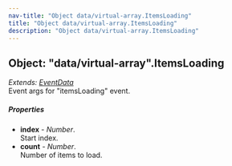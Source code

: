 ```yaml
---
nav-title: "Object data/virtual-array.ItemsLoading"
title: "Object data/virtual-array.ItemsLoading"
description: "Object data/virtual-array.ItemsLoading"
---
```

## Object: "data/virtual-array".ItemsLoading  
_Extends:_ [_EventData_](../../data/observable/EventData.md)  
Event args for "itemsLoading" event.

##### Properties
 - **index** - _Number_.    
  Start index.
 - **count** - _Number_.    
  Number of items to load.